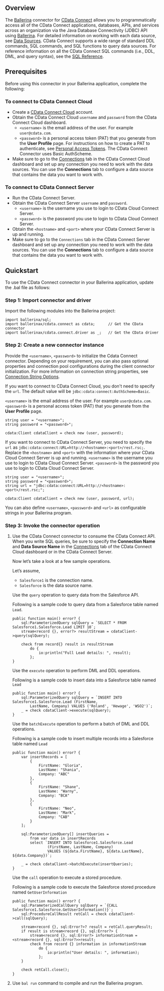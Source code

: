 ## Overview
The [Ballerina](https://ballerina.io/) connector for [CData Connect](https://cloud.cdata.com/docs/JDBC.html) allows you to programmatically access all of the CData Connect applications, databases, APIs, and services across an organization via the Java Database Connectivity (JDBC) API using [Ballerina](https://ballerina.io/). 
For detailed information on working with each data source, see [Data Sources](https://cloud.cdata.com/docs/Data-Sources.html).
CData Connect supports a wide range of standard DDL commands, SQL commands, and SQL functions to query data sources. 
For reference information on all the CData Connect SQL commands (i.e., DDL, DML, and query syntax), see the [SQL Reference](https://cloud.cdata.com/docs/SQL-Reference.html).

## Prerequisites

Before using this connector in your Ballerina application, complete the following:

### To connect to CData Connect Cloud

* Create a [CData Connect Cloud](https://cloud.cdata.com) account.
* Obtain the CData Connect Cloud `username` and `password` from the CData Connect Cloud dashboard. 
    * `<username>` is the email address of the user. For example `user@cdata.com`.
    * `<password>` is a personal access token (PAT) that you generate from the **User Profile** page. For instructions on how to create a PAT to authenticate, see [Personal Access Tokens](https://cloud.cdata.com/docs/User-Profile.html#personal-access-tokens). The CData Connect Connector uses Basic AuthScheme.
* Make sure to go to the [Connections](https://cloud.cdata.com/docs/Connections.html) tab 
in the CData Connect Cloud dashboard and set up any connection you need to work with the data sources. 
You can use the **Connections** tab to configure a data source that contains the data you want to work with.

### To connect to CData Connect Server

* Run the CData Connect Server.
* Obtain the CData Connect Server `username` and `password`.
    * `<username>` is the username you use to login to CData Cloud Connect Server.
    * `<password>` is the password you use to login to CData Cloud Connect Server.
* Obtain the `<hostname>` and `<port>` where your CData Connect Server is up and running.
* Make sure to go to the `Connections` tab in the CData Connect Server dashboard and set up any connection you need to work with the data sources. 
You can use the **Connections** tab to configure a data source that contains the data you want to work with. 
 
## Quickstart

To use the CData Connect connector in your Ballerina application, update the .bal file as follows:

### Step 1: Import connector and driver
Import the following modules into the Ballerina project:
```ballerina
import ballerina/sql;
import ballerinax/cdata.connect as cdata;      // Get the CData connector
import ballerinax/cdata.connect.driver as _;   // Get the CData driver
```

### Step 2: Create a new connector instance
Provide the `<username>`, `<password>` to initialize the Cdata Connect connector. 
Depending on your requirement, you can also pass optional properties and connection pool configurations during the client connector initialization. 
For more information on connection string properties, see [Connection String Options](https://cdn.cdata.com/help/LHG/jdbc/Connection.htm).

If you want to connect to CData Connect Cloud, you don't need to specify the `url`. 
The default value will be `jdbc:cdata:connect:AuthScheme=Basic`.

`<username>` is the email address of the user. For example `user@cdata.com`.
`<password>` is a personal access token (PAT) that you generate from the **User Profile** page.

```ballerina
string user = "<username>";
string password = "<password>";

cdata:Client cdataClient = check new (user, password);
```

If you want to connect to CData Connect Server, you need to specify the `url` as `jdbc:cdata:connect:URL=http://<hostname>:<port>/rest.rsc;`.
Replace the `<hostname>` and `<port>` with the information where your CData Cloud Connect Server is up and running.
`<username>` is the username you use to login to CData Cloud Connect Server.
`<password>` is the password you use to login to CData Cloud Connect Server.

```ballerina
string user = "<username>";
string password = "<password>";
string url = "jdbc:cdata:connect:URL=http://<hostname>:<port>/rest.rsc;";

cdata:Client cdataClient = check new (user, password, url);
```

You can also define `<username>`, `<password>` and `<url>` as configurable strings in your Ballerina program.

### Step 3: Invoke the connector operation
1. Use the CData Connect connector to consume the CData Connect API. When you write SQL queries, be sure to specify the **Connection Name** and **Data Source Name** in the [Connections](https://cloud.cdata.com/docs/Connections.html) tab of the CData Connect Cloud dashboard or in the CData Connect Server.

    Now let’s take a look at a few sample operations.

    Let’s assume,
    - `Salesforce1` is the connection name. 
    - `Salesforce` is the data source name. 

    Use the `query` operation to query data from the Salesforce API. 

    Following is a sample code to query data from a Salesforce table named `Lead`.

    ```ballerina
    public function main() error? {
        sql:ParameterizedQuery sqlQuery = `SELECT * FROM Salesforce1.Salesforce.Lead LIMIT 10`;
        stream<record {}, error?> resultStream = cdataClient->query(sqlQuery);

        check from record{} result in resultStream
            do {
                io:println("Full Lead details: ", result);
            };
    }
    ``` 

    Use the `execute` operation to perform DML and DDL operations.

    Following is a sample code to insert data into a Salesforce table named `Lead`

    ```ballerina
    public function main() error? {
        sql:ParameterizedQuery sqlQuery = `INSERT INTO Salesforce1.Salesforce.Lead (FirstName,
            LastName, Company) VALUES ('Roland', 'Hewage', 'WSO2')`;
        _ = check cdataClient->execute(sqlQuery);
    }
    ```

    Use the `batchExecute` operation to perform a batch of DML and DDL operations.

    Following is a sample code to insert multiple records into a Salesforce table named `Lead`

    ```ballerina
    public function main() error? {
        var insertRecords = [
            {
                FirstName: "Gloria",
                LastName: "Shania",
                Company: "ABC"
            }, 
            {
                FirstName: "Shane",
                LastName: "Warny",
                Company: "BCA"
            }, 
            {
                FirstName: "Neo",
                LastName: "Mark",
                Company: "CAB"
            }
        ];

        sql:ParameterizedQuery[] insertQueries = 
            from var data in insertRecords
            select `INSERT INTO Salesforce1.Salesforce.Lead
                    (FirstName, LastName, Company)
                    VALUES (${data.FirstName}, ${data.LastName}, ${data.Company})`;

        _ = check cdataClient->batchExecute(insertQueries);
    }
    ```
    Use the `call` operation to execute a stored procedure.

    Following is a sample code to execute the Salesforce stored procedure named `GetUserInformation`

    ```ballerina
    public function main() error? {
        sql:ParameterizedCallQuery sqlQuery = `{CALL Salesforce1.Salesforce.GetUserInformation()}`;
        sql:ProcedureCallResult retCall = check cdataClient->call(sqlQuery);

        stream<record {}, sql:Error?>? result = retCall.queryResult;
        if result is stream<record {}, sql:Error?> {
            stream<record {}, sql:Error?> informationStream = <stream<record {}, sql:Error?>>result;
            check from record {} information in informationStream
                do {
                    io:println("User details: ", information);
                };
        }

        check retCall.close();
    }
    ```

2. Use `bal run` command to compile and run the Ballerina program.
